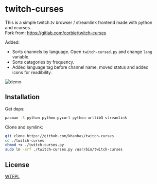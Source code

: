 # twitch-curses
This is a simple twitch.tv browser / streamlink frontend made with python and ncurses.  
Fork from: https://gitlab.com/corbie/twitch-curses

Added:
- Sorts channels by language. Open `twitch-cursed.py` and change `lang` variable.
- Sorts catagories by frequency.
- Added language tag before channel name, moved status and added icons for readibility.

![demo](https://i.imgur.com/ySdPA9H.png)

## Installation
Get deps:
```bash
pacman -S python python-pycurl python-urllib3 streamlink
```
Clone and symlink:
```bash
git clone https://github.com/khanhas/twitch-curses
cd ./twitch-curses
chmod +x ./twitch-curses.py
sudo ln -srf ./twitch-curses.py /usr/bin/twitch-curses
```

## License
[WTFPL](https://gitlab.com/corbie/twitch-curses/blob/master/LICENSE)